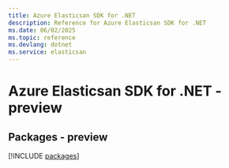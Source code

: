 ```yaml
---
title: Azure Elasticsan SDK for .NET
description: Reference for Azure Elasticsan SDK for .NET
ms.date: 06/02/2025
ms.topic: reference
ms.devlang: dotnet
ms.service: elasticsan
---
```

# Azure Elasticsan SDK for .NET - preview
## Packages - preview
[!INCLUDE [packages](elasticsan-index.md)]